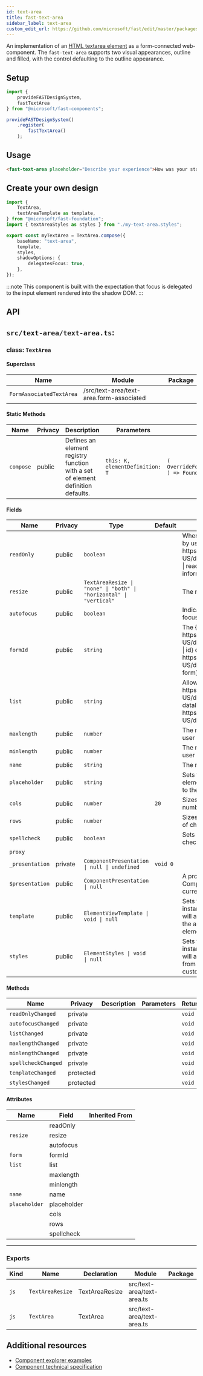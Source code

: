 ```yaml
---
id: text-area
title: fast-text-area
sidebar_label: text-area
custom_edit_url: https://github.com/microsoft/fast/edit/master/packages/web-components/fast-foundation/src/text-area/README.md
---
```


An implementation of an [HTML textarea element](https://developer.mozilla.org/en-US/docs/Web/HTML/Element/textarea) as a form-connected web-component. The `fast-text-area` supports two visual appearances, outline and filled, with the control defaulting to the outline appearance.

## Setup

```ts
import {
    provideFASTDesignSystem,
    fastTextArea
} from "@microsoft/fast-components";

provideFASTDesignSystem()
    .register(
        fastTextArea()
    );
```

## Usage

```html live
<fast-text-area placeholder="Describe your experience">How was your stay?</fast-text-area>
```

## Create your own design

```ts
import {
    TextArea,
    textAreaTemplate as template,
} from "@microsoft/fast-foundation";
import { textAreaStyles as styles } from "./my-text-area.styles";

export const myTextArea = TextArea.compose({
    baseName: "text-area",
    template,
    styles,
    shadowOptions: {
        delegatesFocus: true,
    },
});
```

:::note
This component is built with the expectation that focus is delegated to the input element rendered into the shadow DOM.
:::

## API

## `src/text-area/text-area.ts`:

### class: `TextArea`

#### Superclass

| Name                     | Module                                   | Package |
| ------------------------ | ---------------------------------------- | ------- |
| `FormAssociatedTextArea` | /src/text-area/text-area.form-associated |         |

#### Static Methods

| Name      | Privacy | Description                                                                     | Parameters                      | Return                                                                                                             | Inherited From    |
| --------- | ------- | ------------------------------------------------------------------------------- | ------------------------------- | ------------------------------------------------------------------------------------------------------------------ | ----------------- |
| `compose` | public  | Defines an element registry function with a set of element definition defaults. | `this: K, elementDefinition: T` | `(         overrideDefinition?: OverrideFoundationElementDefinition<T>     ) => FoundationElementRegistry<T, K>` | FoundationElement |

#### Fields

| Name            | Privacy | Type                                                               | Default  | Description                                                                                                                                                                                                    | Inherited From         |
| --------------- | ------- | ------------------------------------------------------------------ | -------- | -------------------------------------------------------------------------------------------------------------------------------------------------------------------------------------------------------------- | ---------------------- |
| `readOnly`      | public  | `boolean`                                                          |          | When true, the control will be immutable by user interaction. See {@link https\://developer.mozilla.org/en-US/docs/Web/HTML/Attributes/readonly \| readonly HTML attribute} for more information.              |                        |
| `resize`        | public  | `TextAreaResize \| "none" \| "both" \| "horizontal" \| "vertical"` |          | The resize mode of the element.                                                                                                                                                                                |                        |
| `autofocus`     | public  | `boolean`                                                          |          | Indicates that this element should get focus after the page finishes loading.                                                                                                                                  |                        |
| `formId`        | public  | `string`                                                           |          | The {@link https\://developer.mozilla.org/en-US/docs/Web/HTML/Global\_attributes/id \| id} of the {@link https\://developer.mozilla.org/en-US/docs/Web/HTML/Element/form \| form} the element is associated to |                        |
| `list`          | public  | `string`                                                           |          | Allows associating a {@link https\://developer.mozilla.org/en-US/docs/Web/HTML/Element/datalist \| datalist} to the element by {@link https\://developer.mozilla.org/en-US/docs/Web/API/Element/id}.           |                        |
| `maxlength`     | public  | `number`                                                           |          | The maximum number of characters a user can enter.                                                                                                                                                             |                        |
| `minlength`     | public  | `number`                                                           |          | The minimum number of characters a user can enter.                                                                                                                                                             |                        |
| `name`          | public  | `string`                                                           |          | The name of the element.                                                                                                                                                                                       |                        |
| `placeholder`   | public  | `string`                                                           |          | Sets the placeholder value of the element, generally used to provide a hint to the user.                                                                                                                       |                        |
| `cols`          | public  | `number`                                                           | `20`     | Sizes the element horizontally by a number of character columns.                                                                                                                                               |                        |
| `rows`          | public  | `number`                                                           |          | Sizes the element vertically by a number of character rows.                                                                                                                                                    |                        |
| `spellcheck`    | public  | `boolean`                                                          |          | Sets if the element is eligible for spell checking&#xD;&#xA;but the UA.                                                                                                                                        |                        |
| `proxy`         |         |                                                                    |          |                                                                                                                                                                                                                | FormAssociatedTextArea |
| `_presentation` | private | `ComponentPresentation \| null \| undefined`                       | `void 0` |                                                                                                                                                                                                                | FoundationElement      |
| `$presentation` | public  | `ComponentPresentation \| null`                                    |          | A property which resolves the ComponentPresentation instance&#xD;&#xA;for the current component.                                                                                                               | FoundationElement      |
| `template`      | public  | `ElementViewTemplate \| void \| null`                              |          | Sets the template of the element instance. When undefined,&#xD;&#xA;the element will attempt to resolve the template from&#xD;&#xA;the associated presentation or custom element definition.                   | FoundationElement      |
| `styles`        | public  | `ElementStyles \| void \| null`                                    |          | Sets the default styles for the element instance. When undefined,&#xD;&#xA;the element will attempt to resolve default styles from&#xD;&#xA;the associated presentation or custom element definition.          | FoundationElement      |

#### Methods

| Name                | Privacy   | Description | Parameters | Return | Inherited From    |
| ------------------- | --------- | ----------- | ---------- | ------ | ----------------- |
| `readOnlyChanged`   | private   |             |            | `void` |                   |
| `autofocusChanged`  | private   |             |            | `void` |                   |
| `listChanged`       | private   |             |            | `void` |                   |
| `maxlengthChanged`  | private   |             |            | `void` |                   |
| `minlengthChanged`  | private   |             |            | `void` |                   |
| `spellcheckChanged` | private   |             |            | `void` |                   |
| `templateChanged`   | protected |             |            | `void` | FoundationElement |
| `stylesChanged`     | protected |             |            | `void` | FoundationElement |

#### Attributes

| Name          | Field       | Inherited From |
| ------------- | ----------- | -------------- |
|               | readOnly    |                |
| `resize`      | resize      |                |
|               | autofocus   |                |
| `form`        | formId      |                |
| `list`        | list        |                |
|               | maxlength   |                |
|               | minlength   |                |
| `name`        | name        |                |
| `placeholder` | placeholder |                |
|               | cols        |                |
|               | rows        |                |
|               | spellcheck  |                |

<hr/>

### Exports

| Kind | Name             | Declaration    | Module                     | Package |
| ---- | ---------------- | -------------- | -------------------------- | ------- |
| `js` | `TextAreaResize` | TextAreaResize | src/text-area/text-area.ts |         |
| `js` | `TextArea`       | TextArea       | src/text-area/text-area.ts |         |


## Additional resources

* [Component explorer examples](https://explore.fast.design/components/fast-text-area)
* [Component technical specification](https://github.com/microsoft/fast/blob/master/packages/web-components/fast-foundation/src/text-area/text-area.spec.md)